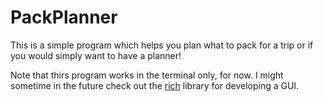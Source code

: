 # PackPlanner
This is a simple program which helps you plan what to pack for a trip or if you would simply want to have a planner!

Note that thirs program works in the terminal only, for now. I might sometime in the future check out the [rich](https://github.com/willmcgugan/rich) library for developing a GUI.

